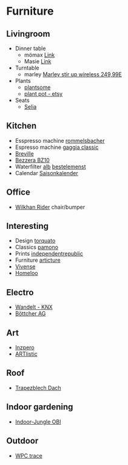 # Furniture

## Livingroom

- Dinner table
  - mömax [Link](https://www.vidarholen.net/contents/blog/?p=904)
  - Masie [Link](https://www.themasie.com/de/)
- Turntable
  - marley
    [Marley stir up wireless 249,99E](https://www.thehouseofmarley.de/stir-it-up-wireless-1.html)
- Plants
  - [plantsome](https://www.plantsome.de/)
  - [plant pot - etsy](https://www.etsy.com/listing/933513376/indoor-plant-pot-willow)
- Seats
  - [Selia](https://kavehome.com/de/de/p/selia-stuhl-mit-antikem-nussbaumfinish)

## Kitchen

- Esspresso machine
  [rommelsbacher](https://www.rommelsbacher.de/de/kaffee-espresso-center-eks-3010.html)
- Espresso machine
  [gaggia classic](https://www.gaggia.de/manual-machines/new-classic/)
- [Breville](https://www.breville.com/us/en/products/espresso/bes920.html)
- [Bezzera BZ10](https://www.coffeecircle.com/de/p/bezzera-bz10-mit-eureka-mci)
- Waterfilter
  [alb](https://alb-filter.com/collections/trinkwasserfilter/products/alb-filter-untertisch-komplett-set)
  [bestelemenst](https://bestelements.de/de)
- Calendar
  [Saisonkalender](https://www.gemuese-der-saison.de/produktseite/wandkalender-obst-und-gem%C3%BCse-der-saison)

## Office

- [Wilkhan Rider](https://shop.wilkhahn.com/Rider-Stehhilfe/205) chair/bumper

## Interesting

- Design [torquato](https://www.torquato.de/)
- Classics [pamono](https://www.pamono.de/)
- Prints
  [independentrepublic](https://www.independentrepublic.it/collections/prints/products/sacred-profane-iii-4-prints-pack)
- Furniture [articture](https://articture.com)
- [Vivense](https://www.vivense.de/)
- [Homeloo](https://homeloo.com/shop/)

## Electro

- [Wandelt - KNX](https://www.elektro-wandelt.de)
- [Böttcher AG](https://www.bueromarkt-ag.de)

## Art

- [Inzpero](https://inzpero.de/)
- [ARTlistic](https://artlistic.com)

## Roof

- [Trapezblech Dach](https://www.trapezbleche.com)

## Indoor gardening

- [Indoor-Jungle OBI](https://www.obi.de/magazin/indoor-jungle)

## Outdoor

- [WPC trace](https://www.wpc-profi.com)
